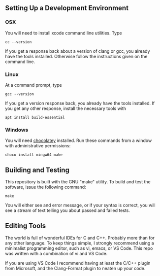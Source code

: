 



## Setting Up a Development Environment

### OSX

You will need to install xcode command line utilities.  Type

    cc --version

If you get a response back about a version of clang or gcc, you already have
the tools installed.  Otherwise follow the instructions given on the command
line.


### Linux

At a command prompt, type

    gcc --version

If you get a version response back, you already have the tools installed.  If
you get any other response, install the necessary tools with

    apt install build-essential


### Windows

You will need [chocolatey](https://chocolatey.org/) installed.  Run these
commands from a window with administrative permissions:

    choco install mingw64 make


## Building and Testing

This repository is built with the GNU "make" utility.  To build and test the
software, issue the following command:

    make

You will either see and error message, or if your syntax is correct, you will
see a stream of text telling you about passed and failed tests.

## Editing Tools

The world is full of wonderful IDEs for C and C++.  Probably more than for any
other language.  To keep things simple, I strongly recommend using a minimalist
programming editor, such as vi, emacs, or VS Code.  This repo was written with
a combination of vi and VS Code.

If you are using VS Code I recommend having at least the C/C++ plugin from
Microsoft, and the Clang-Format plugin to neaten up your code.
